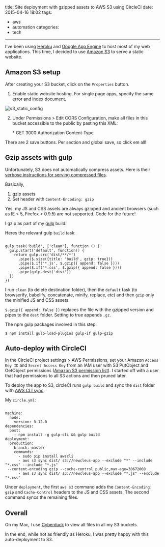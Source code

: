 title: Site deployment with gzipped assets to AWS S3 using CircleCI
date: 2015-04-16 18:02
tags: 
- aws
- automation
categories: 
- tech
---

I've been using [Heroku](https://www.heroku.com) and [Google App Engine](https://cloud.google.com/appengine/docs) to host most of my web applications. This time, I decided to use [Amazon S3](http://aws.amazon.com/s3) to serve a static website.

## Amazon S3 setup
After creating your S3 bucket, click on the `Properties` button.

1) Enable static website hosting. For single page apps, specify the same error and index document.

![s3_static_config](https://alyssaq.github.io/blog/images/S3deploy_enable-static-site.png)

2) Under Permissions > Edit CORS Configuration, make all files in this bucket accessible to the public by pasting this XML:

    <?xml version="1.0" encoding="UTF-8"?>
    <CORSConfiguration xmlns="http://s3.amazonaws.com/doc/2006-03-01/">
        <CORSRule>
            <AllowedOrigin>*</AllowedOrigin>
            <AllowedMethod>GET</AllowedMethod>
            <MaxAgeSeconds>3000</MaxAgeSeconds>
            <AllowedHeader>Authorization</AllowedHeader>
            <AllowedHeader>Content-Type</AllowedHeader>
        </CORSRule>
    </CORSConfiguration>

There are 2 save buttons. Per section and global save, so click em all!

## Gzip assets with gulp
Unfortunately, S3 does not automatically compress assets. Here is their [verbose instructions for serving compressed files](http://docs.aws.amazon.com/AmazonCloudFront/latest/DeveloperGuide/ServingCompressedFiles.html#CompressedS3).  

Basically,    

1. gzip assets
2. Set header with `Content-Encoding: gzip`

Yes, my JS and CSS assets are always gzipped and ancient browsers (such as IE < 5, Firefox < 0.9.5) are not supported. Code for the future!

I gzip as part of my [gulp](http://gulpjs.com) build.

Heres the relevant gulp `build` task:

<pre><code class="language-javascript">
gulp.task('build', ['clean'], function () {
  gulp.start('default', function() {
    return gulp.src('dist/**/*')
      .pipe($.size({title: 'build', gzip: true}))
      .pipe($.if('*.js', $.gzip({ append: false })))
      .pipe($.if('*.css', $.gzip({ append: false })))
      .pipe(gulp.dest('dist'))
  })
})
</code></pre>

I run `clean` (to delete destination folder), then the `default` task (to browserify, babelify, concatenate, minify, replace, etc) and then `gzip` only the minified JS and CSS assets.

`$.gzip({ append: false })` replaces the file with the gzipped version and pipes to the `dest` folder. Setting to true appends `.gz`.

The npm gulp packages involved in this step:

    $ npm install gulp-load-plugins gulp-if gulp-gzip 

## Auto-deploy with CircleCI
In the CircleCI project settings > AWS Permissions, set your Amazon `Access Key ID` and `Secret Access Key` from an IAM user with S3 PutObject and GetObject permissions ([Amazon S3 permission list](http://docs.aws.amazon.com/AmazonS3/latest/dev/using-with-s3-actions.html)). I started off with a user that had permissions to all S3 actions and then pruned later.

To deploy the app to S3, circleCI runs `gulp build` and sync the `dist` folder with [AWS CLI sync](http://docs.aws.amazon.com/cli/latest/reference/s3/sync.html).

My `circle.yml`:

<pre class="language-yml"><code class="language-yml">
machine:
  node:
    version: 0.12.0
dependencies:
  post:
    - npm install -g gulp-cli && gulp build
deployment:
  production:
    branch: master
    commands:
      - sudo pip install awscli
      - aws s3 sync dist/ s3://newcleus-app --exclude "*" --include "*.css" --include "*.js"
 --content-encoding gzip --cache-control public,max-age=30672000
      - aws s3 sync dist/ s3://newcleus-app --exclude "*.js" --exclude "*.css"
</code></pre>
           
Under `deployment`, the first `aws s3` command adds the `Content-Encoding: gzip` and `Cache-Control` headers to the JS and CSS assets. The second command syncs the remaining files.

## Overall
On my Mac, I use [Cyberduck](https://cyberduck.io) to view all files in all my S3 buckets.

In the end, while not as friendly as Heroku, I was pretty happy with this auto-deployment to S3.